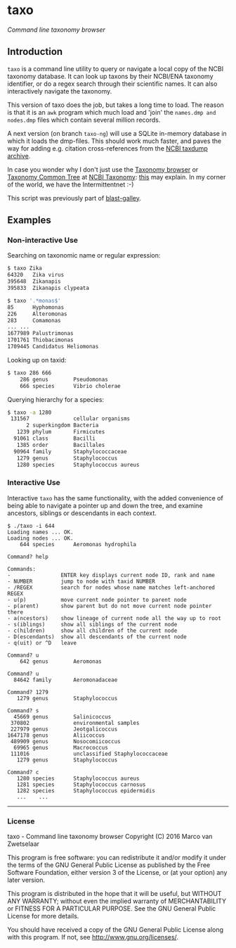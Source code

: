 # taxo

_Command line taxonomy browser_

## Introduction

`taxo` is a command line utility to query or navigate a local copy of the NCBI
taxonomy database.  It can look up taxons by their NCBI/ENA taxonomy identifier,
or do a regex search through their scientific names.  It can also interactively
navigate the taxonomy.

This version of taxo does the job, but takes a long time to load.  The reason
is that it is an `awk` program which much load and 'join' the `names.dmp and`
`nodes.dmp` files which contain several million records.

A next version (on branch `taxo-ng`) will use a SQLite in-memory database in
which it loads the dmp-files.  This should work much faster, and paves the way
for adding e.g. citation cross-references from the
[NCBI taxdump archive](ftp://ftp.ncbi.nih.gov/pub/taxonomy).

In case you wonder why I don't just use the
[Taxonomy browser](http://www.ncbi.nlm.nih.gov/Taxonomy/Browser/wwwtax.cgi?mode=Root)
or [Taxonomy Common Tree](http://www.ncbi.nlm.nih.gov/Taxonomy/CommonTree/wwwcmt.cgi)
at [NCBI Taxonomy](http://www.ncbi.nlm.nih.gov/guide/taxonomy/): [this](http://io.zwets.it/about)
may explain.  In my corner of the world, we have the Intermittentnet :-)

This script was previously part of [blast-galley](https://github.com/zwets/blast-galley).


## Examples

### Non-interactive Use

Searching on taxonomic name or regular expression:

```bash
$ taxo Zika
64320   Zika virus
395648  Zikanapis
395833  Zikanapis clypeata
```

```bash
$ taxo '.*monas$'
85      Hyphomonas
226     Alteromonas
283     Comamonas
...	...
1677989 Palustrimonas
1701761 Thiobacimonas
1709445 Candidatus Heliomonas
```

Looking up on taxid:

```bash
$ taxo 286 666
    286 genus        Pseudomonas
    666 species      Vibrio cholerae
```

Querying hierarchy for a species:

```bash
$ taxo -a 1280
 131567              cellular organisms
      2 superkingdom Bacteria
   1239 phylum       Firmicutes
  91061 class        Bacilli
   1385 order        Bacillales
  90964 family       Staphylococcaceae
   1279 genus        Staphylococcus
   1280 species      Staphylococcus aureus
```

### Interactive Use

Interactive `taxo` has the same functionality, with the added convenience
of being able to navigate a pointer up and down the tree, and examine
ancestors, siblings or descendants in each context.

```
$ ./taxo -i 644
Loading names ... OK.
Loading nodes ... OK.
    644 species      Aeromonas hydrophila

Command? help

Commands:
-                ENTER key displays current node ID, rank and name
- NUMBER         jump to node with taxid NUMBER
- /REGEX         search for nodes whose name matches left-anchored REGEX
- u(p)           move current node pointer to parent node
- p(arent)       show parent but do not move current node pointer there
- a(ncestors)    show lineage of current node all the way up to root
- s(iblings)     show all siblings of the current node
- c(hildren)     show all children of the current node
- D(escendants)  show all descendants of the current node
- q(uit) or ^D   leave

Command? u
    642 genus        Aeromonas

Command? u
  84642 family       Aeromonadaceae

Command? 1279
   1279 genus        Staphylococcus

Command? s
  45669 genus        Salinicoccus
 370802              environmental samples
 227979 genus        Jeotgalicoccus
1647178 genus        Aliicoccus
 489909 genus        Nosocomiicoccus
  69965 genus        Macrococcus
 111016              unclassified Staphylococcaceae
   1279 genus        Staphylococcus

Command? c
   1280 species      Staphylococcus aureus
   1281 species      Staphylococcus carnosus
   1282 species      Staphylococcus epidermidis
   ...    ...
```

---

### License

taxo - Command line taxonomy browser
Copyright (C) 2016  Marco van Zwetselaar

This program is free software: you can redistribute it and/or modify
it under the terms of the GNU General Public License as published by
the Free Software Foundation, either version 3 of the License, or
(at your option) any later version.

This program is distributed in the hope that it will be useful,
but WITHOUT ANY WARRANTY; without even the implied warranty of
MERCHANTABILITY or FITNESS FOR A PARTICULAR PURPOSE.  See the
GNU General Public License for more details.

You should have received a copy of the GNU General Public License
along with this program.  If not, see <http://www.gnu.org/licenses/>.

